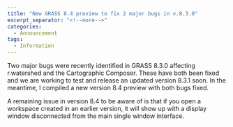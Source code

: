 ```yaml
---
title: "New GRASS 8.4 preview to fix 2 major bugs in v.8.3.0"
excerpt_separator: "<!--more-->"
categories:
  - Announcement
tags:
  - Information
---
```

<!-- Google tag (gtag.js) -->
<script async src="https://www.googletagmanager.com/gtag/js?id=G-9NBX5KDKM0"></script>
<script>
  window.dataLayer = window.dataLayer || [];
  function gtag(){dataLayer.push(arguments);}
  gtag('js', new Date());

  gtag('config', 'G-9NBX5KDKM0');
</script>

Two major bugs were recently identified in GRASS 8.3.0 affecting r.watershed and the Cartographic Composer. These have both been fixed and we are working to test and release an updated version 8.3.1 soon. In the meantime, I compiled a new version 8.4 preview with both bugs fixed. 

A remaining issue in version 8.4 to be aware of is that if you open a workspace created in an earlier version, it will show up with a display window disconnected from the main single window interface.
